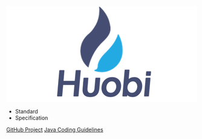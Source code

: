 
![VJTools](images/logo2.png)

- Standard
- Specification

[GitHub Project](https://github.com/huobidev/tc)
[Java Coding Guidelines](standard/)

